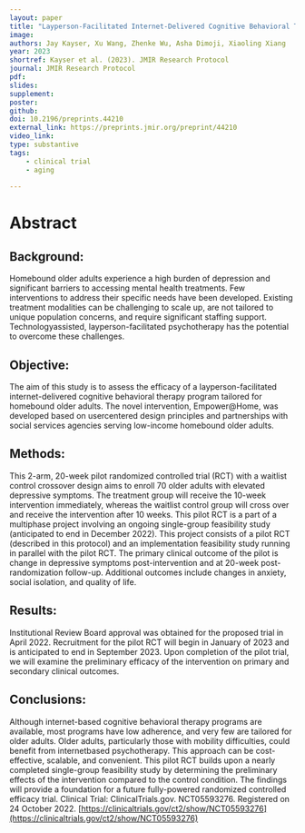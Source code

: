 ```yaml
---
layout: paper
title: "Layperson-Facilitated Internet-Delivered Cognitive Behavioral Therapy for Homebound Older Adults with Depression: Protocol for a Randomized Controlled Trial"
image: 
authors: Jay Kayser, Xu Wang, Zhenke Wu, Asha Dimoji, Xiaoling Xiang
year: 2023
shortref: Kayser et al. (2023). JMIR Research Protocol
journal: JMIR Research Protocol
pdf: 
slides: 
supplement:
poster: 
github: 
doi: 10.2196/preprints.44210
external_link: https://preprints.jmir.org/preprint/44210
video_link: 
type: substantive
tags:
    - clinical trial
    - aging
 
---
```


# Abstract

## Background: 

Homebound older adults experience a high burden of depression and significant barriers to accessing mental health treatments. Few interventions to address their specific needs have been developed. Existing treatment modalities can be challenging to scale up, are not tailored to unique population concerns, and require significant staffing support. Technologyassisted, layperson-facilitated psychotherapy has the potential to overcome these challenges.

## Objective: 

The aim of this study is to assess the efficacy of a layperson-facilitated internet-delivered cognitive behavioral therapy program tailored for homebound older adults. The novel intervention, Empower@Home, was developed based on usercentered design principles and partnerships with social services agencies serving low-income homebound older adults.

## Methods: 

This 2-arm, 20-week pilot randomized controlled trial (RCT) with a waitlist control crossover design aims to enroll 70 older adults with elevated depressive symptoms. The treatment group will receive the 10-week intervention immediately, whereas the waitlist control group will cross over and receive the intervention after 10 weeks. This pilot RCT is a part of a multiphase project involving an ongoing single-group feasibility study (anticipated to end in December 2022). This project consists of a pilot RCT (described in this protocol) and an implementation feasibility study running in parallel with the pilot RCT. The primary clinical outcome of the pilot is change in depressive symptoms post-intervention and at 20-week post- randomization follow-up. Additional outcomes include changes in anxiety, social isolation, and quality of life.

## Results: 

Institutional Review Board approval was obtained for the proposed trial in April 2022. Recruitment for the pilot RCT will begin in January of 2023 and is anticipated to end in September 2023. Upon completion of the pilot trial, we will examine the preliminary efficacy of the intervention on primary and secondary clinical outcomes.

## Conclusions: 

Although internet-based cognitive behavioral therapy programs are available, most programs have low adherence, and very few are tailored for older adults. Older adults, particularly those with mobility difficulties, could benefit from internetbased psychotherapy. This approach can be cost-effective, scalable, and convenient. This pilot RCT builds upon a nearly completed single-group feasibility study by determining the preliminary effects of the intervention compared to the control condition. The findings will provide a foundation for a future fully-powered randomized controlled efficacy trial. Clinical Trial: ClinicalTrials.gov. NCT05593276. Registered on 24 October 2022. [https://clinicaltrials.gov/ct2/show/NCT05593276](https://clinicaltrials.gov/ct2/show/NCT05593276)
